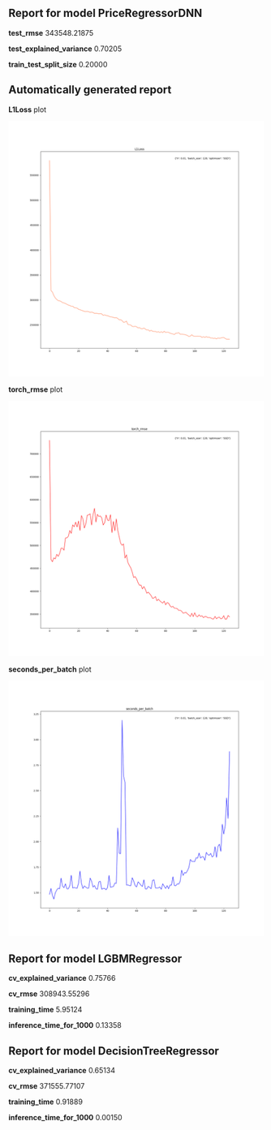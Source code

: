 ## Report for model PriceRegressorDNN

**test_rmse** 343548.21875

**test_explained_variance** 0.70205

**train_test_split_size** 0.20000

## Automatically generated report

**L1Loss** plot 

 ![L1Loss](my_figures/L1Loss.png?raw=true)

**torch_rmse** plot 

 ![torch_rmse](my_figures/torch_rmse.png?raw=true)

**seconds_per_batch** plot 

 ![seconds_per_batch](my_figures/seconds_per_batch.png?raw=true)

## Report for model LGBMRegressor

**cv_explained_variance** 0.75766

**cv_rmse** 308943.55296

**training_time** 5.95124

**inference_time_for_1000** 0.13358

## Report for model DecisionTreeRegressor

**cv_explained_variance** 0.65134

**cv_rmse** 371555.77107

**training_time** 0.91889

**inference_time_for_1000** 0.00150